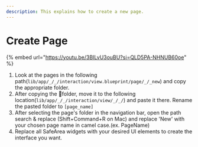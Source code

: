 ```yaml
---
description: This explains how to create a new page.
---
```


# Create Page

{% embed url="https://youtu.be/3BILvU3ouBU?si=QLD5PA-NHNUB60oe" %}

1. Look at the pages in the following path(`lib/app/_/_/interaction/view.blueprint/page/_/_new`) and copy the appropriate folder.&#x20;
2. After copying the folder, move it to the following location(`lib/app/_/_/interaction/view/_/_/`) and paste it there. Rename the pasted folder to `[page_name]`
3. After selecting the page's folder in the navigation bar, open the path search & replace (Shift+Command+R on Mac) and replace 'New' with your chosen page name in camel case.(ex. PageName)
4. Replace all SafeArea widgets with your desired UI elements to create the interface you want.
